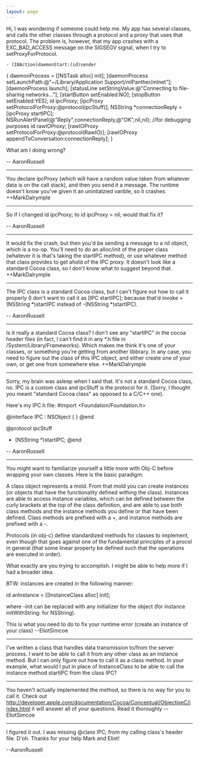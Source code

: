 ```yaml
---
layout: page
---
```


Hi, I was wondering if someone could help me. My app has several classes, and calls the other classes through a protocol and a proxy that uses that protocol. The problem is, however, that my app crashes with a EXC_BAD_ACCESS message on the SIGSEGV signal, when I try to setProxyForProtocol.

    - (IBAction)daemonStart:(id)sender
{
    daemonProcess = [[NSTask alloc] init];
    [daemonProcess setLaunchPath:@"~/Library/Application Support/mlPanther/mlnet"];
    [daemonProcess launch];
    [statusLine setStringValue:@"Connecting to file-sharing networks..."];
    [startButton setEnabled:NO];
    [stopButton setEnabled:YES];
    id ipcProxy;
    [ipcProxy setProtocolForProxy:@protocol(ipcStuff)];
    NSString *connectionReply = [ipcProxy startIPC];
    NSRunAlertPanel(@"Reply",connectionReply,@"OK",nil,nil); //for debugging purposes
    id rawIOProxy;
    [rawIOProxy setProtocolForProxy:@protocol(RawIO)];
    [rawIOProxy appendToConversation:connectionReply];
}

What am I doing wrong?

-- AaronRussell

----

You declare ipcProxy (which will have a random value taken from whatever data is on the call stack), and then you send it a message.  The runtime doesn't know you've given it an unintialzied varible, so it crashes. ++MarkDalrymple

----

So if I changed     id ipcProxy; to     id ipcProxy = nil; would that fix it?

-- AaronRussell

----

It would fix the crash, but then you'd be sending a message to a nil object, which is a no-op.  You'll need to do an alloc/init of the proper class (whatever it is that's taking the startIPC method), or use whatever method that class provides to get ahold of the IPC proxy.  It doesn't look like a standard Cocoa class, so I don't know what to suggest beyond that.  ++MarkDalrymple

----

The IPC class is a standard Cocoa class, but I can't figure out how to call it properly (I don't want to call it as     [IPC startIPC]; because that'd invoke     +(NSString *)startIPC instead of     -(NSString *)startIPC).

-- AaronRussell

----

Is it really a standard Cocoa class?  I don't see any "startIPC" in the cocoa header files (in fact, I can't find it in any *.h file in /System/Library/Frameworks).  Which makes me think it's one of  your classes, or something you're getting from another libbrary.  In any case, you need to figure out the class of this IPC object, and either create one of  your own, or get one from somewhere else. ++MarkDalrymple

----

Sorry, my brain was asleep when I said that. It's not a standard Cocoa class, no. IPC is a custom class and ipcStuff is the protocol for it. (Sorry, I thought you meant "standard Cocoa class" as opposed to a C/C++ one).

Here's my IPC.h file:
    #import <Foundation/Foundation.h>


@interface IPC : NSObject
{
}
@end

@protocol ipcStuff
- (NSString *)startIPC;
@end

-- AaronRussell

----

You might want to familiarize yourself a little more with Obj-C before wrapping your own classes. Here is the basic paradigm:

A class object represents a mold. From that mold you can create instances (or objects that have the functionality defined withing the class). Instances are able to access instance variables, which can be defined between the curly brackets at the top of the class definition, and are able to use both class methods and the instance methods you define or that have been defined. Class methods are prefixed with a +, and instance methods are prefixed with a -.

Protocols (in obj-c) define standardized methods for classes to implement, even though that goes against one of the fundamental principles of a procol in general (that some linear property be defined such that the operations are executed in order).

What exactly are you trying to accomplish. I might be able to help more if I had a broader idea.

BTW: instances are created in the following manner:
    
id anInstance = [[InstanceClass alloc] init];


where -init can be replaced with any initializer for the object (for instance initWithString: for NSString).

This is what you need to do to fix your runtime error (create an instance of your class) --EliotSimcoe

----

I've written a class that handles data transmission to/from the server process. I want to be able to call it from any other class as an instance method. But I can only figure out how to call it as a class method. In your example, what would I put in place of     InstanceClass to be able to call the instance method     startIPC from the class     IPC?

----

You haven't actually implemented the method, so there is no way for you to call it. Check out http://developer.apple.com/documentation/Cocoa/Conceptual/ObjectiveC/index.html it will answer all of your questions. Read it thoroughly --EliotSimcoe

----

I figured it out. I was missing     @class IPC; from my calling class's header file. D'oh. Thanks for your help Mark and Eliot!

--AaronRussell
